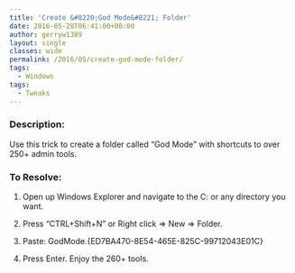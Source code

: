```yaml
---
title: 'Create &#8220;God Mode&#8221; Folder'
date: 2016-05-28T06:41:00+00:00
author: gerryw1389
layout: single
classes: wide
permalink: /2016/05/create-god-mode-folder/
tags:
  - Windows
tags:
  - Tweaks
---
```

<!--more-->

### Description:

Use this trick to create a folder called &#8220;God Mode&#8221; with shortcuts to over 250+ admin tools.

### To Resolve:

1. Open up Windows Explorer and navigate to the C: or any directory you want.

2. Press &#8220;CTRL+Shift+N&#8221; or Right click => New => Folder.

3. Paste: GodMode.{ED7BA470-8E54-465E-825C-99712043E01C}

4. Press Enter. Enjoy the 260+ tools.